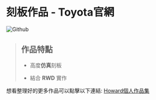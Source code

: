 # **刻板作品 - Toyota官網**

![Github](./Toyota-record.gif)

>##  **作品特點**
>
>
>* 高度**仿真**刻板
>
>* 結合 **RWD** 實作


想看整理好的更多作品可以點擊以下連結: [Howard個人作品集](https://bs-howard.github.io/All-Portfolio/index.html)